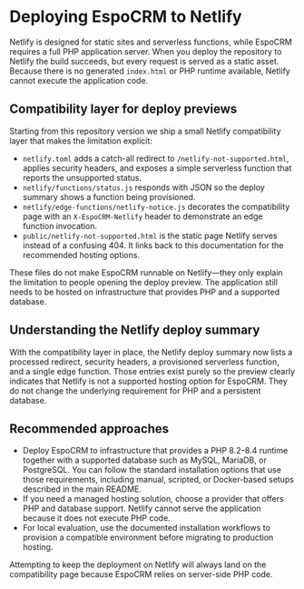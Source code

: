 # Deploying EspoCRM to Netlify

Netlify is designed for static sites and serverless functions, while EspoCRM requires a full PHP application server.
When you deploy the repository to Netlify the build succeeds, but every request is served as a static asset. Because
there is no generated `index.html` or PHP runtime available, Netlify cannot execute the application code.

## Compatibility layer for deploy previews

Starting from this repository version we ship a small Netlify compatibility layer that makes the limitation explicit:

* `netlify.toml` adds a catch-all redirect to `/netlify-not-supported.html`, applies security headers, and exposes a
  simple serverless function that reports the unsupported status.
* `netlify/functions/status.js` responds with JSON so the deploy summary shows a function being provisioned.
* `netlify/edge-functions/netlify-notice.js` decorates the compatibility page with an `X-EspoCRM-Netlify` header to
  demonstrate an edge function invocation.
* `public/netlify-not-supported.html` is the static page Netlify serves instead of a confusing 404. It links back to
  this documentation for the recommended hosting options.

These files do not make EspoCRM runnable on Netlify—they only explain the limitation to people opening the deploy
preview. The application still needs to be hosted on infrastructure that provides PHP and a supported database.

## Understanding the Netlify deploy summary

With the compatibility layer in place, the Netlify deploy summary now lists a processed redirect, security headers, a
provisioned serverless function, and a single edge function. Those entries exist purely so the preview clearly indicates
that Netlify is not a supported hosting option for EspoCRM. They do not change the underlying requirement for PHP and a
persistent database.

## Recommended approaches

* Deploy EspoCRM to infrastructure that provides a PHP 8.2–8.4 runtime together with a supported database such as
  MySQL, MariaDB, or PostgreSQL. You can follow the standard installation options that use those requirements,
  including manual, scripted, or Docker-based setups described in the main README.
* If you need a managed hosting solution, choose a provider that offers PHP and database support. Netlify cannot serve the
  application because it does not execute PHP code.
* For local evaluation, use the documented installation workflows to provision a compatible environment before migrating
  to production hosting.

Attempting to keep the deployment on Netlify will always land on the compatibility page because EspoCRM relies on
server-side PHP code.
